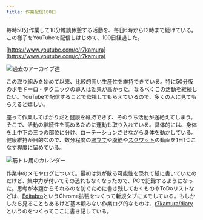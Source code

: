 ```yaml
---
title: 作業配信100日
---
```

毎時50分作業して10分雑談休憩する活動を、毎日6時から12時まで続けている。この様子をYouTubeで配信しはじめて、100日経過した。

[https://www.youtube.com/c/r7kamura](https://www.youtube.com/c/r7kamura)

![](https://lh3.googleusercontent.com/docs/ADP-6oF5XaHtCF903MBbHLq10UnjT2HH1UPWwyKO2e9aGXDh1okqf-ldYh_4Kh-akWNAlpXoH8hAXeSdDhMZ-4AMddTEt9o0cFovvmKxAY5Sj_23VNWY7MLrtYAO6JZhSg2Lwbs07BrxzztdhhBdG-9q35czzqERE2Eb6Yk-zStFcLW96EL_OcGPCei6rulIoyHTxZo0VRU_sGcqmrrftIE8lz7FoVUWkLQEtldwybO-T8AOTx05i9dNk930rIKa-HFukA75SGH-PKQo__0M8-f-L1OdCI9FhcULeA04UIC1VnmFwYlVwmJJLAegX6xSF38PsPvqKywwzfR85ysHAOHyw79OUDJn1BPdPVxwe9PO7_tSad01xixjKK-R3VWAe3mvaLFE30p2fGRqCn-RxzyV0TySw8MbA5M62Y1ozDxRItQEz8iY-_jA5aCpWD_Fkm0XmgWgvTreixrD0ZII3r_-0QilaVYz11sgfftY44GayYZB9gSh7p2X_R_hWms_uQ19l_cObqCJFffGSF_v9JiuBo_24c7HWHZx_FAjBWUqxP3XHwLR_XIq9j0QCqUa8feGcs8raxEpe08pwAyU6jvIni9lw9GfQxcY917mOgZvOgp_Wglk8fmG1Qv9o_O6JceQDj9VNQsFlvBzFvAqcs6sf-uBR_xcO4ys20ZOOD_e1wGzgiZoGv_hEJkKnkmaRZM6oqZWFvNPfvUmFsUyVcsRzSjxlcdy4h-BFm-HYdeDs1s3J4XzXA15FY_1LvtOsNQGd3k1bBKo9OMAV6fMrBOY79Z1xJKgCTAf1TYN1Iun6PMotAtbfrZd4LbG6Mk7NU-MyuoH77wyfLghJgZHZOqSO-4QpWWIHCi0insC1dzmkbEWEa6QCDd0N6WLS8xJL8QkdmHC-ZfE37ZyxEoIvWPusz728mbRDiGaNh_wJxw9uLWHn-bA8lL6Kd5pRt0e6R4ChyZFYZAKRGPM51yD_x9IgwL7_fqO0H0t-gt3qGPfbYfi_XqrqNB2T20DlBaa91GrzZNLiaJxRAsrUB59MvUnXawb2JgJk2XF3nVhUg3OijEUy1qNy1wuH5-leLPuwPPkwCuQCeX-yqDN6hUnSdPVBmUGlSNSTNv44piKxe1xlw8sjUDDbvJb6wbgceGGBCLG2LsXaSW4A7_bFS-swvkvcWjvXzFZOl68xlVUeVX3Buash7fuml8-48bB1WS6dgPKxni2ZlP4YkS0vBhbZcYNCyWGVsTB1vnDRx8pVWCu3QYYecS4QQ "過去のアーカイブ達")

この取り組みを始めて以来、比較的高い生産性を維持できている。特に50分版のポモドーロ・テクニックの導入は効果が高かった。なるべくこの活動を継続したい。YouTubeで配信することで監視してもらえているので、多くの人に見てもらえると嬉しい。

座って作業してばかりだと健康を維持できず、そのうち活動が途絶えてしまう。そこで、活動の継続性を高めるために運動も取り入れている。具体的には、身体を上中下の三つの部位に分け、ローテーションさせながら身体を動かしている。健康維持が目的なので、数分程度の[腕立て](https://www.youtube.com/watch?v=AL6KJ4gPx0c)や[腹筋](https://www.youtube.com/watch?v=RXlnM5K6vMc)や[スクワット](https://www.youtube.com/watch?v=LOuh44mpQRg)の動画を1日1つこなす程度に留めている。

![](https://lh3.googleusercontent.com/docs/ADP-6oGUJncUcIa0hO-IXHX0XuVJ7GGqq3uQVM7__js3iXmapGJe1JVSNRjJ-LTkdrZTMBzRu983ZiwIkUa9iWeB1TIXqj5h502lWHplN3ulRdcbXn_I5QrU1gf5oxL8X3Rg0WJhFc12PY74gO-trF_BhVsliYggVJESZ2_bzUaESkadg-ozO3iCgSbt9BtOIAqFF00hIwyA8z8kgOfwoLJeQeiNzfAyfIVdIcPhip05TgPXfR8FJJXfPYESzx4R0EjrvBa__ccubZo3zmxYnRzSvEj7_9xOqtRQWFk9UbcmjJoncdhFS8GPHCz9PntgPObczg5uTxAzKWCdQoR8EaNKCpkgUYWYapobrmr6o1vmY0H-psLttqkH5zgxd4vWUOLnL2-uqZxBGKj5fna9WGsXy-xr2vGktSc8NT4KquYl01NxlVdOuqsMbnWocQUlaD-6882ci3j-9qnaxprhS7KHB-QXGsdMRP4NR--q2wrVufDVHJysmJ2MGHRttzS0YS-_W9J1b0-wupTNZmTPG-v-9kyq4PwZabI5a6RaBPQJf8F3KGDxRZJKRL2SSisT4ouYwX4B2dfxygJEifZLt0o7SM7pYK2o89gRgflarWioSbnWQc6QfN7ENB2ACIYdPVUDdd-T_tx-Do_njW8eUBeSUt0kgJANh0gSN4TPErhb2Y6VFTMxSqKgtMaZl4VgqtSF21x9FtxMtKcb9tNUz3hefZHDnZUvtDmI5kf9MLiJ-jJ7YN649G1H-_iha3UU1rcEKZrl-SUUY1ulJvrYEV-Su_z-d1UObswxSP3WaQRdU6gqLZ9vkUnHW0ytT2NPpEJpw0VvjwBS3yIlUhieIXjo6RuAuEmGmSZmncM--Bnp3foONQRyZTtx5mJGnCT3jaDHfV_haLg_HWFV844p50y1uoxdDcf6rrYWDORCxs44cBq_K8slceNshL6Xu32-bLBrJN84bK_79j0rGB422ujYRAKKoJd3rONJO9k_45tn7ivJV5dlcHMUeiobibr5SLpFNk7ULtaYDpPNf4mq4xicv9Cj6Tt_usTJa-GIfUyPaXVwDFg_Mf0ENbvrJ4-DRcIm2vqFPFdnL4EiVnxSy6fe-TMtXfKYVSUnPtuLzSR568uedtzETxeTX6Ps3IyFDm2P51Iw8KxnwSTfVI86SKwvBvnpEtpH_z0IRkIIMHPHK1D6vGVgjm0VAJ2M3VO4jC8r_RxT7kjZt_7n9VuqBpE7ts_60j0M7MO5OwYLmUtOLLkzh4Zx "筋トレ用のカレンダー")

作業中のメモやログについて。最初は気が散る可能性を恐れて紙に書いていたのだけど、集中力が付いてその恐れもなくなったので、PCで記録するようになった。思考が本題からそれるのを防ぐために書き残しておくものやToDoリストなどは、[Editabro](https://chrome.google.com/webstore/detail/editabro/eodgdnjgkjjlohklhoaapfhghgcoihmf)というChrome拡張をつくって新規タブにメモしている。もしかしたら見ることもあるけど基本顧みない作業ログ的なものは、[r7kamura/diary](https://r7kamura.github.io/diary/)というのをつくってここに書き記している。
